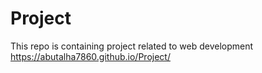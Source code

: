 # Project
This repo is containing project related to web development
https://abutalha7860.github.io/Project/
